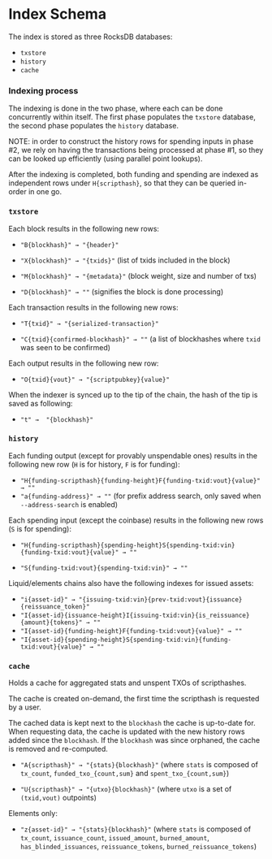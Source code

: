 # Index Schema

The index is stored as three RocksDB databases:

- `txstore`
- `history`
- `cache`

### Indexing process

The indexing is done in the two phase, where each can be done concurrently within itself.
The first phase populates the `txstore` database, the second phase populates the `history` database.

NOTE: in order to construct the history rows for spending inputs in phase #2, we rely on having the transactions being processed at phase #1, so they can be looked up efficiently (using parallel point lookups).

After the indexing is completed, both funding and spending are indexed as independent rows under `H{scripthash}`, so that they can be queried in-order in one go.

### `txstore`

Each block results in the following new rows:

 * `"B{blockhash}" → "{header}"`

 * `"X{blockhash}" → "{txids}"` (list of txids included in the block)

 * `"M{blockhash}" → "{metadata}"` (block weight, size and number of txs)

 * `"D{blockhash}" → ""` (signifies the block is done processing)

Each transaction results in the following new rows:

 * `"T{txid}" → "{serialized-transaction}"`

 * `"C{txid}{confirmed-blockhash}" → ""` (a list of blockhashes where `txid` was seen to be confirmed)

Each output results in the following new row:

 * `"O{txid}{vout}" → "{scriptpubkey}{value}"`

When the indexer is synced up to the tip of the chain, the hash of the tip is saved as following:

 * `"t" →  "{blockhash}"`

### `history`

Each funding output (except for provably unspendable ones) results in the following new row (`H` is for history, `F` is for funding):

 * `"H{funding-scripthash}{funding-height}F{funding-txid:vout}{value}" → ""`
 * `"a{funding-address}" → ""` (for prefix address search, only saved when `--address-search` is enabled)

Each spending input (except the coinbase) results in the following new rows (`S` is for spending):

 * `"H{funding-scripthash}{spending-height}S{spending-txid:vin}{funding-txid:vout}{value}" → ""`

 * `"S{funding-txid:vout}{spending-txid:vin}" → ""`

Liquid/elements chains also have the following indexes for issued assets:

 * `"i{asset-id}" → "{issuing-txid:vin}{prev-txid:vout}{issuance}{reissuance_token}"`
 * `"I{asset-id}{issuance-height}I{issuing-txid:vin}{is_reissuance}{amount}{tokens}" → ""`
 * `"I{asset-id}{funding-height}F{funding-txid:vout}{value}" → ""`
 * `"I{asset-id}{spending-height}S{spending-txid:vin}{funding-txid:vout}{value}" → ""`

### `cache`

Holds a cache for aggregated stats and unspent TXOs of scripthashes.

The cache is created on-demand, the first time the scripthash is requested by a user.

The cached data is kept next to the `blockhash` the cache is up-to-date for.
When requesting data, the cache is updated with the new history rows added since the `blockhash`.
If the `blockhash` was since orphaned, the cache is removed and re-computed.

 * `"A{scripthash}" → "{stats}{blockhash}"` (where `stats` is composed of `tx_count`, `funded_txo_{count,sum}` and `spent_txo_{count,sum}`)

 * `"U{scripthash}" → "{utxo}{blockhash}"` (where `utxo` is a set of `(txid,vout)` outpoints)

Elements only:

 * `"z{asset-id}" → "{stats}{blockhash}"` (where `stats` is composed of `tx_count`, `issuance_count`, `issued_amount`, `burned_amount`, `has_blinded_issuances`, `reissuance_tokens`, `burned_reissuance_tokens`)
